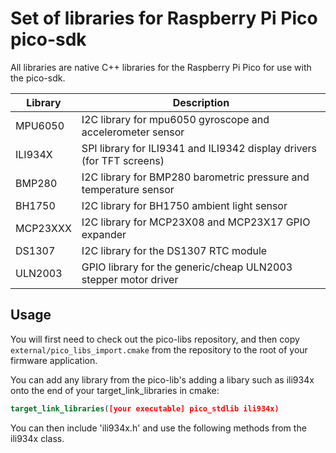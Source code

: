 # Set of libraries for Raspberry Pi Pico pico-sdk

All libraries are native C++ libraries for the Raspberry Pi Pico for use with the pico-sdk.

| Library | Description |
| --- | ----------- |
| MPU6050 | I2C library for mpu6050 gyroscope and accelerometer sensor | 
| ILI934X | SPI library for ILI9341 and ILI9342 display drivers (for TFT screens) |
| BMP280 | I2C library for BMP280 barometric pressure and temperature sensor |
| BH1750 | I2C library for BH1750 ambient light sensor |
| MCP23XXX | I2C library for MCP23X08 and MCP23X17 GPIO expander |
| DS1307 | I2C library for the DS1307 RTC module |
| ULN2003 | GPIO library for the generic/cheap ULN2003 stepper motor driver |

## Usage

You will first need to check out the pico-libs repository, and then copy `external/pico_libs_import.cmake` from the repository to the root of your firmware application.

You can add any library from the pico-lib's adding a libary such as ili934x onto the end of your target_link_libraries in cmake:

```cmake
target_link_libraries([your executable] pico_stdlib ili934x)
```

You can then include 'ili934x.h' and use the following methods from the ili934x class.

